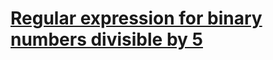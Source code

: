 # [Regular expression for binary numbers divisible by 5](https://www.codewars.com/kata/5647c3858d4acbbe550000ad)